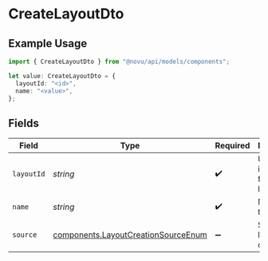 # CreateLayoutDto

## Example Usage

```typescript
import { CreateLayoutDto } from "@novu/api/models/components";

let value: CreateLayoutDto = {
  layoutId: "<id>",
  name: "<value>",
};
```

## Fields

| Field                                                                                      | Type                                                                                       | Required                                                                                   | Description                                                                                |
| ------------------------------------------------------------------------------------------ | ------------------------------------------------------------------------------------------ | ------------------------------------------------------------------------------------------ | ------------------------------------------------------------------------------------------ |
| `layoutId`                                                                                 | *string*                                                                                   | :heavy_check_mark:                                                                         | Unique identifier for the layout                                                           |
| `name`                                                                                     | *string*                                                                                   | :heavy_check_mark:                                                                         | Name of the layout                                                                         |
| `source`                                                                                   | [components.LayoutCreationSourceEnum](../../models/components/layoutcreationsourceenum.md) | :heavy_minus_sign:                                                                         | Source of layout creation                                                                  |